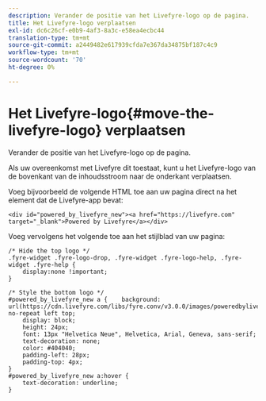 ```yaml
---
description: Verander de positie van het Livefyre-logo op de pagina.
title: Het Livefyre-logo verplaatsen
exl-id: dc6c26cf-e0b9-4af3-8a3c-e58ea4ecbc44
translation-type: tm+mt
source-git-commit: a2449482e617939cfda7e367da34875bf187c4c9
workflow-type: tm+mt
source-wordcount: '70'
ht-degree: 0%

---
```


# Het Livefyre-logo{#move-the-livefyre-logo} verplaatsen

Verander de positie van het Livefyre-logo op de pagina.

Als uw overeenkomst met Livefyre dit toestaat, kunt u het Livefyre-logo van de bovenkant van de inhoudsstroom naar de onderkant verplaatsen.

Voeg bijvoorbeeld de volgende HTML toe aan uw pagina direct na het element dat de Livefyre-app bevat:

```
<div id="powered_by_livefyre_new"><a href="https://livefyre.com" target="_blank">Powered by Livefyre</a></div>
```

Voeg vervolgens het volgende toe aan het stijlblad van uw pagina:

```
/* Hide the top logo */ 
.fyre-widget .fyre-logo-drop, .fyre-widget .fyre-logo-help, .fyre-widget .fyre-help { 
    display:none !important; 
} 
  
/* Style the bottom logo */ 
#powered_by_livefyre_new a {    background: url(https://cdn.livefyre.com/libs/fyre.conv/v3.0.0/images/poweredbylivefyre.png) no-repeat left top; 
    display: block; 
    height: 24px; 
    font: 13px "Helvetica Neue", Helvetica, Arial, Geneva, sans-serif; 
    text-decoration: none; 
    color: #404040; 
    padding-left: 28px; 
    padding-top: 4px; 
} 
#powered_by_livefyre_new a:hover { 
    text-decoration: underline; 
}
```
